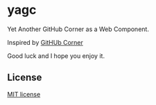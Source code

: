 # yagc

Yet Another GitHub Corner as a Web Component.

Inspired by [GitHUb Corner](https://github.com/tholman/github-corners)

Good luck and I hope you enjoy it.

## License

[MIT license](http://www.opensource.org/licenses/mit-license.php)
